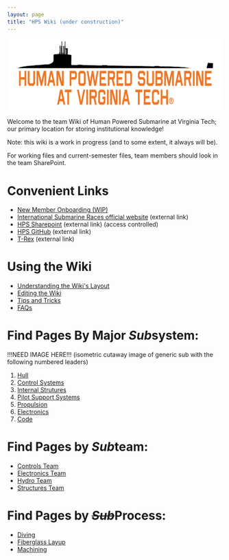 ```yaml
---
layout: page
title: "HPS Wiki (under construction)"
---
```


![hps_logo1](hps_logo1.0d58f8f35c7f254d23fc.png)

Welcome to the team Wiki of Human Powered Submarine at Virginia Tech; our primary location for storing institutional knowledge!

Note: this wiki is a work in progress (and to some extent, it always will be).

For working files and current-semester files, team members should look in the team SharePoint.

# Convenient Links
- [New Member Onboarding (WIP)](new_member_resources/new-member-onboarding.md)
- [International Submarine Races official website](https://internationalsubmarineraces.org/) (external link)
- [HPS Sharepoint](https://virginiatech.sharepoint.com/sites/HPS) (external link) (access controlled)
- [HPS GitHub](https://github.com/VT-HPS) (external link)
- [T-Rex](https://chromedino.com/) (external link)


# Using the Wiki
  - [Understanding the Wiki's Layout](wiki_setup/wiki-layout-plan.md)
  - [Editing the Wiki](wiki_setup/editing-the-wiki.md)
  - [Tips and Tricks](wiki_setup/tips.md)
  - [FAQs](wiki_setup/faqs.md)


# Find Pages By Major *Sub*system:
!!!NEED IMAGE HERE!!! 
(isometric cutaway image of generic sub with the following numbered leaders)
1. [Hull](subsystems/hull/hull.md)
2. [Control Systems](subsystems/control_systems/control_systems.md)
3. [Internal Strutures](subsystems/internal_structures/internal-structures.md)
4. [Pilot Support Systems]()
5. [Propulsion](subsystems/propulsion/propulsion.md)
6. [Electronics](subsystems/electronics/electronics.md)
7. [Code](subsystems/code/code-subsystem-page.md)


# Find Pages by *Sub*team:
- [Controls Team](subteams/controls-subteam.md)
- [Electronics Team](subteams/electronics-subteam.md)
- [Hydro Team](subteams/hydro-subteam.md)
- [Structures Team](subteams/structures-subteam.md)


# Find Pages by ~~*Sub*~~Process:
- [Diving](methods_and_processes/diving/diving.md)
- [Fiberglass Layup](methods_and_processes/fiberglass_layup/fiberglass-layup.md)
- [Machining](methods_and_processes/machining/machining-home-page.md)

